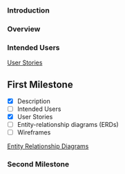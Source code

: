 ### Introduction

### Overview

### Intended Users

[User Stories](docs/user-stories.md)
## First Milestone
* [x] Description
* [ ] Intended Users
* [x] User Stories
* [ ] Entity-relationship diagrams (ERDs)
* [ ] Wireframes

[Entity Relationship Diagrams](docs/erd.md)

### Second Milestone
